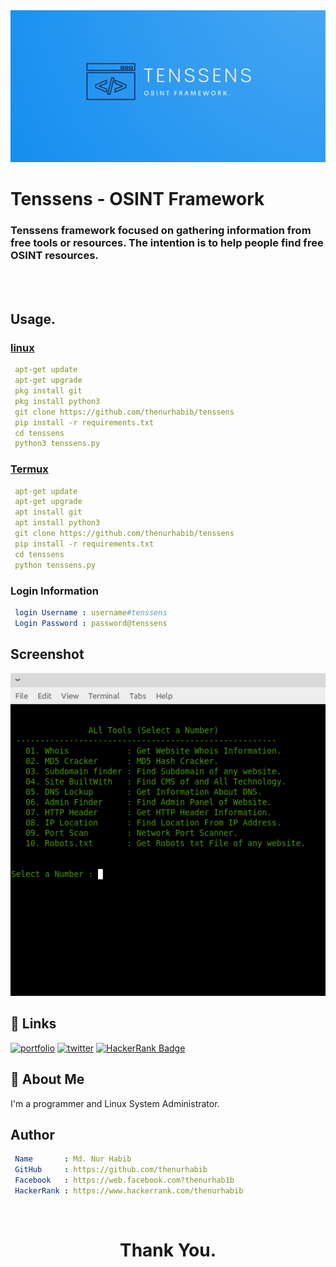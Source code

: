 
<img src="./img/logo.png"  width="700px">


#

# Tenssens - OSINT Framework

### Tenssens framework focused on gathering information from free tools or resources. The intention is to help people find free OSINT resources.

<br>
<br>

## Usage.
### <u> linux </u>

```yaml
 apt-get update
 apt-get upgrade
 pkg install git
 pkg install python3
 git clone https://github.com/thenurhabib/tenssens
 pip install -r requirements.txt
 cd tenssens
 python3 tenssens.py

```
### <u> Termux </u>

```yaml
 apt-get update
 apt-get upgrade
 apt install git
 apt install python3
 git clone https://github.com/thenurhabib/tenssens
 pip install -r requirements.txt
 cd tenssens
 python tenssens.py

```

### Login Information 
```yaml
 login Username : username#tenssens
 Login Password : password@tenssens
```


## Screenshot

![App Screenshot](./img/screenshort.png)


## 🔗 Links
[![portfolio](https://img.shields.io/badge/my_portfolio-000?style=for-the-badge&logo=ko-fi&logoColor=white)](https://www.nurhabib.ml/)
[![twitter](https://img.shields.io/badge/twitter-1DA1F2?style=for-the-badge&logo=twitter&logoColor=white)](https://twitter.com/mdnurhabib)
[![HackerRank Badge](https://img.shields.io/badge/-Hackerrank-2EC866?style=for-the-badge&logo=HackerRank&logoColor=whitelogo=twitter&logoColor=white&link=https://hackerRank.com/thenurhabib)](https://hackerrank.com/thenurhabib)

## 🚀 About Me
I'm a programmer and Linux System Administrator.


## Author

```yaml
 Name       : Md. Nur Habib
 GitHub     : https://github.com/thenurhabib
 Facebook   : https://web.facebook.com?thenurhab1b 
 HackerRank : https://www.hackerrank.com/thenurhabib
```
<br>


# <strong> <center> Thank You. </center> <strong>
